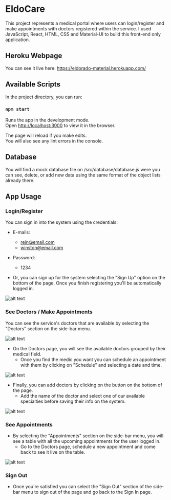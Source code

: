 # EldoCare

This project represents a medical portal where users can login/register and make appointments with doctors registered within the service.
I used JavaScript, React, HTML, CSS and Material-UI to build this front-end only application.

## Heroku Webpage

You can see it live here: https://eldorado-material.herokuapp.com/

## Available Scripts

In the project directory, you can run:

### `npm start`

Runs the app in the development mode.<br />
Open [http://localhost:3000](http://localhost:3000) to view it in the browser.

The page will reload if you make edits.<br />
You will also see any lint errors in the console.

## Database

You will find a mock database file on /src/database/database.js were you can see, delete, or add new data using the same format of the object lists already there.

## App Usage

### Login/Register

You can sign in into the system using the credentials:
- E-mails:
  - rein@email.com
  - winston@email.com
- Password:
  - 1234

- Or, you can sign up for the system selecting the "Sign Up" option on the bottom of the page.
Once you finish registering you'll be automatically logged in.

![alt text](https://i.imgur.com/5Hjkx3k.png)

### See Doctors / Make Appointments

You can see the service's doctors that are available by selecting the "Doctors" section on the side-bar menu.

![alt text](https://i.imgur.com/td0gkkb.png)

- On the Doctors page, you will see the available doctors grouped by their medical field. 
  - Once you find the medic you want you can schedule an appointment with them by clicking on "Schedule" and selecting a date and time.
  
![alt text](https://i.imgur.com/2CdMFeo.png)

- Finally, you can add doctors by clicking on the button on the bottom of the page.
  - Add the name of the doctor and select one of our available specialties before saving their info on the system.
  
![alt text](https://i.imgur.com/6IXCFhr.png)

### See Appointments

- By selecting the "Appointments" section on the side-bar menu, you will see a table with all the upcoming appointments for the user logged in.
  - Go to the Doctors page, schedule a new appointment and come back to see it live on the table.

![alt text](https://i.imgur.com/KZ9vEGl.png)  

### Sign Out

- Once you're satisfied you can select the "Sign Out" section of the side-bar menu to sign out of the page and go back to the Sign In page.

